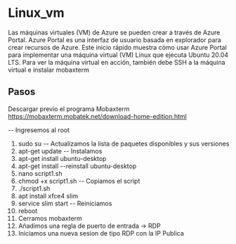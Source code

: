 # Linux_vm
Las máquinas virtuales (VM) de Azure se pueden crear a través de Azure Portal. Azure Portal es una interfaz de usuario basada en explorador para crear recursos de Azure. Este inicio rápido muestra cómo usar Azure Portal para implementar una máquina virtual (VM) Linux que ejecuta Ubuntu 20.04 LTS. Para ver la máquina virtual en acción, también debe SSH a la máquina virtual e instalar mobaxterm
## Pasos
Descargar previo el programa Mobaxterm
https://mobaxterm.mobatek.net/download-home-edition.html

-- Ingresemos al root
1. sudo su
-- Actualizamos la lista de paquetes disponibles y sus versiones
2. apt-get update 
-- Instalamos
3. apt-get install ubuntu-desktop 
4. apt-get install --reinstall ubuntu-desktop
5. nano script1.sh
6. chmod +x script1.sh
-- Copiamos el script
7. ./script1.sh
8. apt install xfce4 slim
9. service slim start
-- Reiniciamos
10. reboot
11. Cerramos mobaxterm
12. Añadimos una regla de puerto de entrada -> RDP
13. Iniciamos una nueva sesion de tipo RDP con la IP Publica

